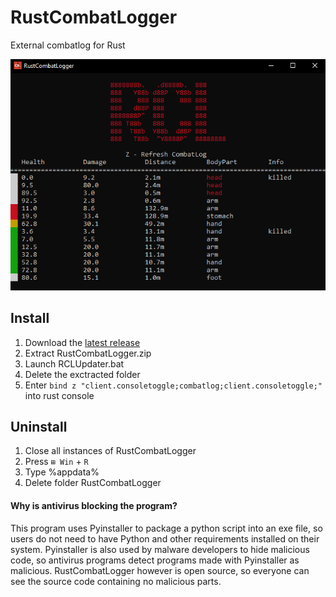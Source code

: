 # RustCombatLogger
External combatlog for Rust

![RustCombatLogger Screenshot](https://raw.githubusercontent.com/adriankasper/RustCombatLogger/main/media/Screenshot.png)
## Install
1) Download the [latest release](https://github.com/adriankasper/RustCombatLogger/releases/latest)
2) Extract RustCombatLogger.zip
3) Launch RCLUpdater.bat
4) Delete the exctracted folder
5) Enter `bind z "client.consoletoggle;combatlog;client.consoletoggle;"` into rust console

## Uninstall
1) Close all instances of RustCombatLogger
2) Press `⊞ Win` + `R`
3) Type %appdata%
4) Delete folder RustCombatLogger

#### Why is antivirus blocking the program?
This program uses Pyinstaller to package a python script into an exe file, so users do not need to have Python and other requirements installed on their system. Pyinstaller is also used by malware developers to hide malicious code, so antivirus programs detect programs made with Pyinstaller as malicious. RustCombatLogger however is open source, so everyone can see the source code containing no malicious parts.
